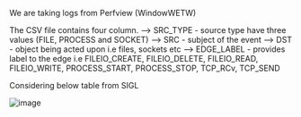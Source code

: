 We are taking logs from  Perfview (WindowWETW)

The CSV file contains four column. 
--> SRC_TYPE - source type have three values (FILE, PROCESS and SOCKET)
--> SRC - subject of the event
--> DST - object being acted upon i.e files, sockets etc
--> EDGE_LABEL - provides label to the edge i.e  FILEIO_CREATE, FILEIO_DELETE, FILEIO_READ, FILEIO_WRITE, PROCESS_START, PROCESS_STOP, TCP_RCv, TCP_SEND

Considering below table from SIGL

![image](https://user-images.githubusercontent.com/46611115/102345534-732df200-3f95-11eb-9438-b047d33e5687.PNG)


 
